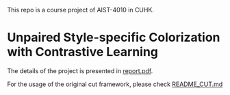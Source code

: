 This repo is a course project of AIST-4010 in CUHK.

# Unpaired Style-specific Colorization with Contrastive Learning

The details of the project is presented in [report.pdf](report.pdf).

For the usage of the original cut framework, please check [README_CUT.md](README_CUT.md)
